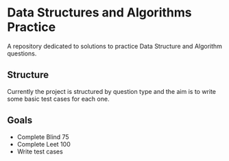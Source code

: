 # Data Structures and Algorithms Practice

A repository dedicated to solutions to practice Data Structure and Algorithm questions.

## Structure

Currently the project is structured by question type and the aim is to write some basic test cases for each one.

## Goals

- Complete Blind 75
- Complete Leet 100
- Write test cases

